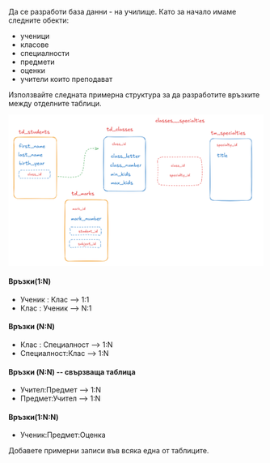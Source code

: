 Да се разработи база данни - на училище. Като за начало имаме следните обекти:
- ученици
- класове
- специалности
- предмети
- оценки
- учители които преподават

Използвайте следната примерна структура за да разработите връзките между отделните таблици.

![](2024-09-20-20-02-16.png)

#### Връзки(1:N)
- Ученик : Клас --> 1:1
- Клас : Ученик --> N:1

####  Връзки (N:N)
- Клас : Специалност --> 1:N
- Специалност:Клас --> 1:N

####  Връзки (N:N) -- свързваща таблица
- Учител:Предмет --> 1:N
- Предмет:Учител --> 1:N

#### Връзки(1:N:N)
- Ученик:Предмет:Оценка


Добавете примерни записи във всяка една от таблиците.